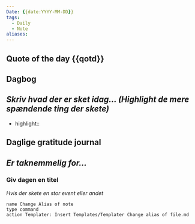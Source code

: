 ```yaml
---
Date: {{date:YYYY-MM-DD}}
tags:
  - Daily
  - Note
aliases: 
---
```

**Quote of the day**
{{qotd}}
--- 
## Dagbog
*Skriv hvad der er sket idag... (Highlight de mere spændende ting der skete)*
- 
- highlight:: 


## Daglige gratitude journal
*Er taknemmelig for…*
- 

### Giv dagen en titel
*Hvis der skete en stor event eller andet*
```button
name Change Alias of note
type command
action Templater: Insert Templates/Templater Change alias of file.md
```
